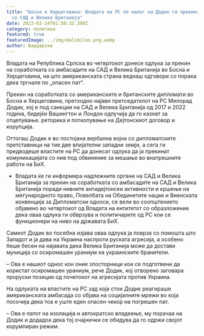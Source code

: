 ```yaml
---
title: "Босна и Херцеговина: Владата на РС по налог на Додик ги прекина односите
  со САД и Велика Британија"
date: 2023-03-24T01:50:32.308Z
category: политика
featured: true
featuredImage: ../img/malimilos.png.webp
author: Вардарски
---
```


Владата на Република Српска во четвртокот донесе одлука за прекин на соработката со амбасадите на САД и Велика Британија во Босна и Херцеговина, на што американската страна веднаш одговори со порака дека тргнале по „опасен пат“.

Прекин на соработката со американските и британските дипломати во Босна и Херцеговина, претходно најави претседателот на РС Милорад Додик, кој е под санкции на САД и Велика Британија од 2017 и 2022 година, бидејќи Вашингтон и Лондон одлучија да го казнат за отцепување. реторика и поткопување на Дејтонскиот договор и корупција.

Оттогаш Додик е во постојана вербална војна со дипломатските претставници на тие две влијателни западни земји, а сега ги предводеше властите на РС да донесат одлука да ја прекинат комуникацијата со нив под обвинение за мешање во внатрешните работи на БиХ.

- Владата ќе ги информира надлежните органи на САД и Велика Британија за прекин на соработката со амбасадите на САД и Велика Британија поради нивните антидејтонски активности и кршење на меѓународното право, Повелбата на Обединетите нации и Виенската конвенција за Дипломатски односи, се вели во соопштението објавено во четвртокот од Владата на ентитетот со образложение дека оваа одлука ги обврзува и политичарите од РС кои се функционери на ниво на државата БиХ.

Самиот Додик во посебна изјава оваа одлука ја поврза со помошта што Западот и ја дава на Украина наспроти руската агресија, а особено беше бесен на најавата дека Велика Британија може да достави муниција со осиромашен ураниум на украинските бранители.

– Ова е нашиот однос кон оние злосторници кои се подготвени да користат осиромашен ураниум, рече Додик, кој отворено заговара проруски позиции од почетокот на агресијата против Украина.

На одлуката на властите на РС зад која стои Додик реагираше американската амбасада со објава на социјалните мрежи во која посочија дека тоа е уште еден опасен чекор на погрешен пат.

– Ова е патот на изолација и автократско владеење, му порачаа на Додик и додадоа дека тој очајнички се обидува да го одржи својот корумпиран режим.
